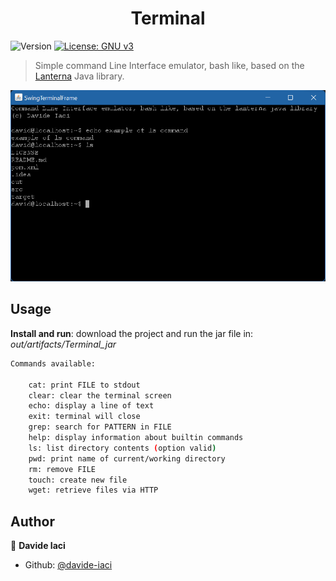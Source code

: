 <h1 align="center">Terminal</h1>
<p>
  <img alt="Version" src="https://img.shields.io/badge/version-1.0-blue.svg?cacheSeconds=2592000" />
  <a href="#" target="https://www.gnu.org/licenses/gpl-3.0.html">
    <img alt="License: GNU v3" src="https://img.shields.io/badge/License-GNU v3-yellow.svg" />
  </a>
</p>

> Simple command Line Interface emulator, bash like, based on the <a href=&#34;https://github.com/mabe02/lanterna&#34;>Lanterna</a> Java library.

![](src/main/resources/readme-img.png)

## Usage

**Install and run**: download the project and run the jar file in: _out/artifacts/Terminal_jar_

```sh
Commands available:

    cat: print FILE to stdout
    clear: clear the terminal screen
    echo: display a line of text
    exit: terminal will close
    grep: search for PATTERN in FILE
    help: display information about builtin commands
    ls: list directory contents (option valid)
    pwd: print name of current/working directory
    rm: remove FILE
    touch: create new file
    wget: retrieve files via HTTP

```

## Author

👤 **Davide Iaci**

* Github: [@davide-iaci](https://github.com/davide-iaci)
